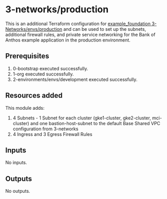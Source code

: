 # 3-networks/production

This is an additional Terraform configuration for [example_foundation 3-Networks/envs/production](https://github.com/terraform-google-modules/terraform-example-foundation/tree/master/3-networks/envs/production) and can be used to set up the subnets, additional firewall rules, and private service networking for the Bank of Anthos example application in the production environment.

## Prerequisites

1. 0-bootstrap executed successfully.
1. 1-org executed successfully.
1. 2-environments/envs/development executed successfully.

## Resources added

This module adds:
1. 4 Subnets - 1 Subnet for each cluster (gke1-cluster, gke2-cluster, mci-cluster) and one bastion-host-subnet to the default Base Shared VPC configuration from 3-networks
1. 4 Ingress and 3 Egress Firewall Rules

<!-- BEGINNING OF PRE-COMMIT-TERRAFORM DOCS HOOK -->
## Inputs

No inputs.

## Outputs

No outputs.

<!-- END OF PRE-COMMIT-TERRAFORM DOCS HOOK -->
